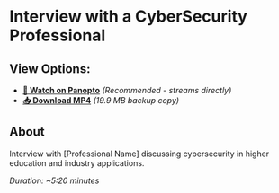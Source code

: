 # Interview with a CyberSecurity Professional

## View Options:
- **[🎥 Watch on Panopto](https://clarkcollege.hosted.panopto.com/Panopto/Pages/Viewer.aspx?id=d903918e-db59-4ce7-a3b8-b30f015d1d3a)** *(Recommended - streams directly)*
- **[📥 Download MP4](Cybersecurity%20Interview%20Reflections%20-%20compressed.mp4)** *(19.9 MB backup copy)*

## About
Interview with [Professional Name] discussing cybersecurity in higher education and industry applications.

*Duration: ~5:20 minutes*
